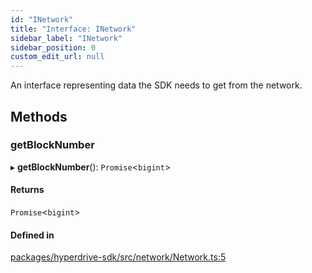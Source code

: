 ```yaml
---
id: "INetwork"
title: "Interface: INetwork"
sidebar_label: "INetwork"
sidebar_position: 0
custom_edit_url: null
---
```


An interface representing data the SDK needs to get from the network.

## Methods

### getBlockNumber

▸ **getBlockNumber**(): `Promise`<`bigint`\>

#### Returns

`Promise`<`bigint`\>

#### Defined in

[packages/hyperdrive-sdk/src/network/Network.ts:5](https://github.com/delvtech/hyperdrive-monorepo/blob/e9b3f15/packages/hyperdrive-sdk/src/network/Network.ts#L5)
